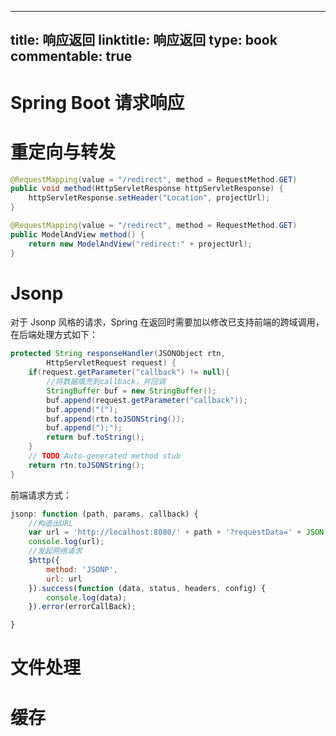 
---
title: 响应返回
linktitle: 响应返回
type: book
commentable: true
---

# Spring Boot 请求响应

# 重定向与转发

```java
@RequestMapping(value = "/redirect", method = RequestMethod.GET)
public void method(HttpServletResponse httpServletResponse) {
    httpServletResponse.setHeader("Location", projectUrl);
}

@RequestMapping(value = "/redirect", method = RequestMethod.GET)
public ModelAndView method() {
    return new ModelAndView("redirect:" + projectUrl);
}
```

# Jsonp

对于 Jsonp 风格的请求，Spring 在返回时需要加以修改已支持前端的跨域调用，在后端处理方式如下：

```java
protected String responseHandler(JSONObject rtn,
        HttpServletRequest request) {
    if(request.getParameter("callback") != null){
        //将数据填充到callback，并回调
        StringBuffer buf = new StringBuffer();
        buf.append(request.getParameter("callback"));
        buf.append("(");
        buf.append(rtn.toJSONString());
        buf.append(");");
        return buf.toString();
    }
    // TODO Auto-generated method stub
    return rtn.toJSONString();
}
```

前端请求方式：

```js
jsonp: function (path, params, callback) {
    //构造出URL
    var url = 'http://localhost:8080/' + path + '?requestData=' + JSON.stringify(params) + '&callback=JSON_CALLBACK';
    console.log(url);
    //发起网络请求
    $http({
        method: 'JSONP',
        url: url
    }).success(function (data, status, headers, config) {
        console.log(data);
    }).error(errorCallBack);

}
```

# 文件处理

# 缓存

    